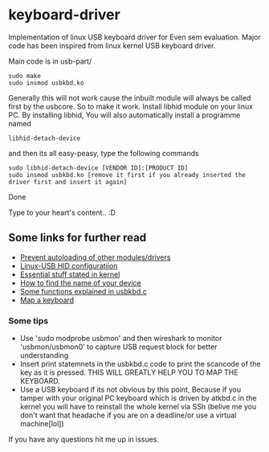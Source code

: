 # keyboard-driver

Implementation of linux USB keyboard driver for Even sem evaluation.
Major code has been inspired from linux kernel USB keyboard driver.

Main code is in usb-part/

~~~
sudo make
sudo insmod usbkbd.ko
~~~

Generally this will not work cause the inbuilt module will always be called first by the usbcore.
So to make it work.
Install libhid module on your linux PC.
By installing libhid, You will also automatically install a programme named

`libhid-detach-device`

and then its all easy-peasy, type the following commands

~~~
sudo libhid-detach-device [VENDOR ID]:[PRODUCT ID]
sudo insmod usbkbd.ko [remove it first if you already inserted the driver first and insert it again]
~~~

Done

Type to your heart's content.. :D


## Some links for further read

* [Prevent autoloading of other modules/drivers](https://www.cyberciti.biz/tips/avoid-linux-kernel-module-driver-autoloading.html)
* [Linux-USB HID configuratiion](http://www.linux-usb.org/USB-guide/x194.html)
* [Essential stuff stated in kernel](http://elixir.free-electrons.com/linux/latest/source/drivers/usb/README)
* [How to find the name of your device](https://superuser.com/questions/352598/how-to-find-the-dev-name-of-my-usb-device)
* [Some functions explained in usbkbd.c](https://ubuntuforums.org/showthread.php?t=1626711)
* [Map a keyboard](http://www.edaboard.com/thread52563.html)

### Some tips
* Use 'sudo modprobe usbmon' and then wireshark to monitor 'usbmon/usbmon0' to capture USB request block for better understanding
* Insert print statemnets in the usbkbd.c code to print the scancode of the key as it is pressed. THIS WILL GREATLY HELP YOU TO MAP THE KEYBOARD.
* Use a USB keyboard if its not obvious by this point, Because if you tamper with your original PC keyboard which is driven by atkbd.c in the kernel you will have to reinstall the whole kernel via SSh (belive me you don't want that headache if you are on a deadline/or use a virtual machine[lol])

If you have any questions hit me up in issues.
